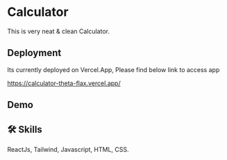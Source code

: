 
# Calculator

This is very neat & clean Calculator.



## Deployment

Its currently deployed on Vercel.App, Please find below link to access app

https://calculator-theta-flax.vercel.app/

## Demo

##


## 🛠 Skills
ReactJs, Tailwind,  Javascript, HTML, CSS.




